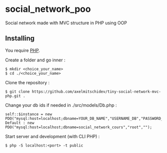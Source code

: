 # social_network_poo
Social network made with MVC structure in PHP using OOP

## Installing

You require [PHP](https://www.php.net/manual/fr/install.php).

Create a folder and go inner :

```
$ mkdir <choice_your_name>
$ cd ./<choice_your_name>
```

Clone the repository :

```
$ git clone https://github.com/axelmitschidev/tiny-social-network-mvc-php.git .
```

Change your db ids if needed in ./src/models/Db.php :

```
self::$instance = new PDO("mysql:host=localhost;dbname=YOUR_DB_NAME","USERNAME_DB","PASSWORD_DB");
Default : new PDO("mysql:host=localhost;dbname=social_network_cours","root","");
```

Start server and development (with CLI PHP) :

```
$ php -S localhost:<port> -t public
```

